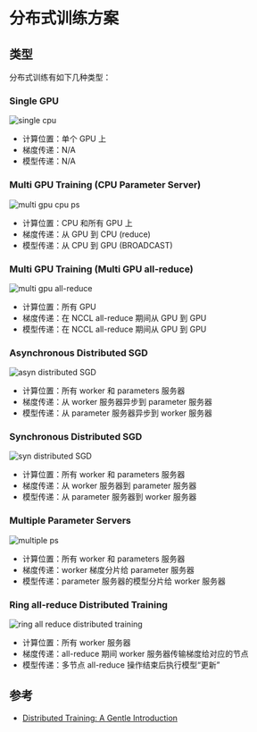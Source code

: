 # 分布式训练方案

## 类型
分布式训练有如下几种类型：

### Single GPU

![single cpu](imgs/single-gpu.png)

- 计算位置：单个 GPU 上
- 梯度传递：N/A
- 模型传递：N/A

### Multi GPU Training (CPU Parameter Server)

![multi gpu cpu ps](imgs/multi-gpu-cpu-parameter-server.png)

- 计算位置：CPU 和所有 GPU 上
- 梯度传递：从 GPU 到 CPU (reduce)
- 模型传递：从 CPU 到 GPU (BROADCAST)

### Multi GPU Training (Multi GPU all-reduce)

![multi gpu all-reduce](imgs/multi-gpu-multi-gpu-all_reduce.png)

- 计算位置：所有 GPU 
- 梯度传递：在 NCCL all-reduce 期间从 GPU 到 GPU 
- 模型传递：在 NCCL all-reduce 期间从 GPU 到 GPU

### Asynchronous Distributed SGD

![asyn distributed SGD](imgs/multi-node-asynchronous-distributed-sgd.png)

- 计算位置：所有 worker 和 parameters 服务器 
- 梯度传递：从 worker 服务器异步到 parameter 服务器 
- 模型传递：从 parameter 服务器异步到 worker 服务器

### Synchronous Distributed SGD

![syn distributed SGD](imgs/synchronous-distributed-sgd.png)

- 计算位置：所有 worker 和 parameters 服务器
- 梯度传递：从 worker 服务器到 parameter 服务器 
- 模型传递：从 parameter 服务器到 worker 服务器

### Multiple Parameter Servers

![multiple ps](imgs/multiple-parameter-servers-distributed.png)

- 计算位置：所有 worker 和 parameters 服务器
- 梯度传递：worker 梯度分片给 parameter 服务器 
- 模型传递：parameter 服务器的模型分片给 worker 服务器

### Ring all-reduce Distributed Training

![ring all reduce distributed training](imgs/ring-all_reduce-distributed-training.png)


- 计算位置：所有 worker 服务器
- 梯度传递：all-reduce 期间 worker 服务器传输梯度给对应的节点
- 模型传递：多节点 all-reduce 操作结束后执行模型“更新”





## 参考
- [Distributed Training: A Gentle Introduction](https://lambdalabs-files.s3-us-west-2.amazonaws.com/lambdalabs.com_presents_distributed-training-a-gentle-introduction.pdf)
